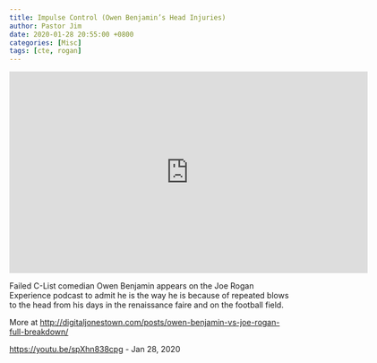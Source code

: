 ```yaml
---
title: Impulse Control (Owen Benjamin’s Head Injuries)
author: Pastor Jim
date: 2020-01-28 20:55:00 +0800
categories: [Misc]
tags: [cte, rogan]
---
```


<iframe width="640" height="360" scrolling="no" frameborder="0" style="border: none;" src="https://www.bitchute.com/embed/NTpDQ7CP8agt/"></iframe>

Failed C-List comedian Owen Benjamin appears on the Joe Rogan Experience podcast to admit he is the way he is because of repeated blows to the head from his days in the renaissance faire and on the football field.

More at http://digitaljonestown.com/posts/owen-benjamin-vs-joe-rogan-full-breakdown/



https://youtu.be/spXhn838cpg - Jan 28, 2020

